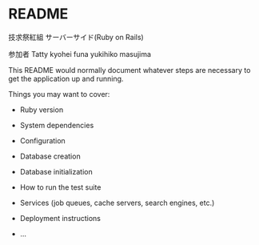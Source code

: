 # README

技求祭紅組 サーバーサイド(Ruby on Rails)

参加者
Tatty
kyohei
funa
yukihiko
masujima

This README would normally document whatever steps are necessary to get the
application up and running.

Things you may want to cover:

* Ruby version

* System dependencies

* Configuration

* Database creation

* Database initialization

* How to run the test suite

* Services (job queues, cache servers, search engines, etc.)

* Deployment instructions

* ...
